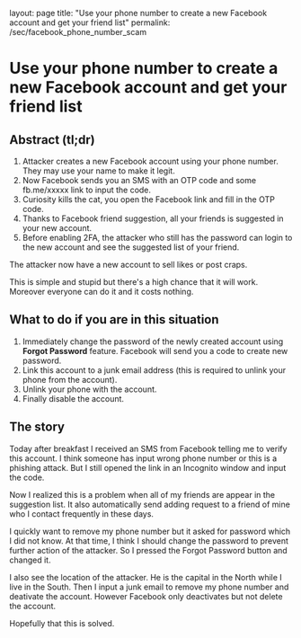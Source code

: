 layout: page
title: "Use your phone number to create a new Facebook account and get your friend list"
permalink: /sec/facebook_phone_number_scam
# Use your phone number to create a new Facebook account and get your friend list
## Abstract (tl;dr)

1. Attacker creates a new Facebook account using your phone number. They may use your name to make it legit.
2. Now Facebook sends you an SMS with an OTP code and some fb.me/xxxxx link to input the code.
3. Curiosity kills the cat, you open the Facebook link and fill in the OTP code.
4. Thanks to Facebook friend suggestion, all your friends is suggested in your new account.
5. Before enabling 2FA, the attacker who still has the password can login to the new account and see the suggested list of your friend.

The attacker now have a new account to sell likes or post craps.

This is simple and stupid but there's a high chance that it will work. Moreover everyone can do it and it costs nothing.

## What to do if you are in this situation
1. Immediately change the password of the newly created account using **Forgot Password** feature. Facebook will send you a code to create new password.
2. Link this account to a junk email address (this is required to unlink your phone from the account).
3. Unlink your phone with the account.
4. Finally disable the account.

## The story
Today after breakfast I received an SMS from Facebook telling me to verify this account.
I think someone has input wrong phone number or this is a phishing attack.
But I still opened the link in an Incognito window and input the code.

Now I realized this is a problem when all of my friends are appear in the suggestion list. 
It also automatically send adding request to a friend of mine who I contact frequently in these days.

I quickly want to remove my phone number but it asked for password which I did not know.
At that time, I think I should change the password to prevent further action of the attacker.
So I pressed the Forgot Password button and changed it. 

I also see the location of the attacker. He is the capital in the North while I live in the South.
Then I input a junk email to remove my phone number and deativate the account. 
However Facebook only deactivates but not delete the account.

Hopefully that this is solved.
